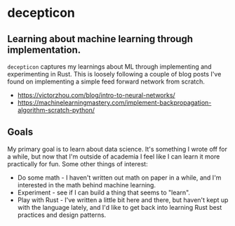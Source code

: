 decepticon
===
Learning about machine learning through implementation.
---

`decepticon` captures my learnings about ML through implementing and
experimenting in Rust. This is loosely following a couple of blog posts I've
found on implementing a simple feed forward network from scratch.
 - https://victorzhou.com/blog/intro-to-neural-networks/
 - https://machinelearningmastery.com/implement-backpropagation-algorithm-scratch-python/

Goals
---
My primary goal is to learn about data science. It's something I wrote off
for a while, but now that I'm outside of academia I feel like I can learn it
more practically for fun. Some other things of interest:
 - Do some math - I haven't written out math on paper in a while, and I'm
 interested in the math behind machine learning.
 - Experiment - see if I can build a thing that seems to "learn".
 - Play with Rust - I've written a little bit here and there, but haven't
 kept up with the language lately, and I'd like to get back into learning
 Rust best practices and design patterns.
